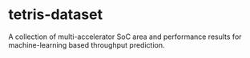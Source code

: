 # tetris-dataset
A collection of multi-accelerator SoC area and performance results for machine-learning based throughput prediction.
